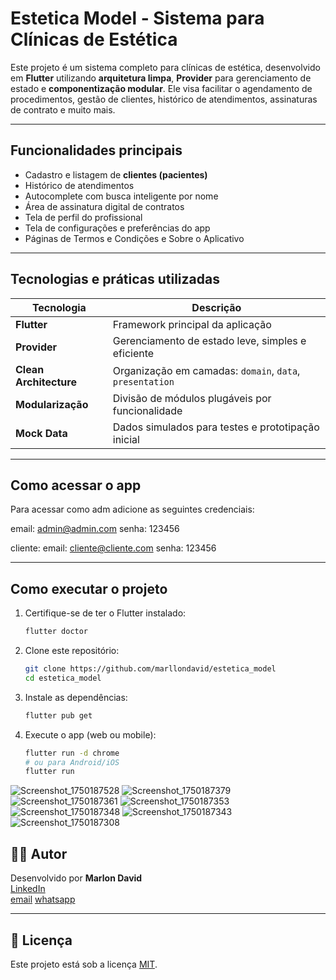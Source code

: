 # Estetica Model - Sistema para Clínicas de Estética

Este projeto é um sistema completo para clínicas de estética, desenvolvido em **Flutter** utilizando **arquitetura limpa**, **Provider** para gerenciamento de estado e **componentização modular**. Ele visa facilitar o agendamento de procedimentos, gestão de clientes, histórico de atendimentos, assinaturas de contrato e muito mais.

---

## Funcionalidades principais

- Cadastro e listagem de **clientes (pacientes)**
- Histórico de atendimentos
- Autocomplete com busca inteligente por nome
- Área de assinatura digital de contratos
- Tela de perfil do profissional
- Tela de configurações e preferências do app
- Páginas de Termos e Condições e Sobre o Aplicativo

---

## Tecnologias e práticas utilizadas

| Tecnologia         | Descrição                                                  |
|--------------------|------------------------------------------------------------|
| **Flutter**        | Framework principal da aplicação                           |
| **Provider**       | Gerenciamento de estado leve, simples e eficiente          |
| **Clean Architecture** | Organização em camadas: `domain`, `data`, `presentation` |
| **Modularização**  | Divisão de módulos plugáveis por funcionalidade            |
| **Mock Data**      | Dados simulados para testes e prototipação inicial         |

---

## Como acessar o app

Para acessar como adm adicione as seguintes credenciais:

email: admin@admin.com
senha: 123456

cliente:
email: cliente@cliente.com
senha: 123456

---

## Como executar o projeto

1. Certifique-se de ter o Flutter instalado:
   ```bash
   flutter doctor
   ```

2. Clone este repositório:
   ```bash
   git clone https://github.com/marllondavid/estetica_model
   cd estetica_model
   ```

3. Instale as dependências:
   ```bash
   flutter pub get
   ```

4. Execute o app (web ou mobile):
   ```bash
   flutter run -d chrome
   # ou para Android/iOS
   flutter run
   ```
![Screenshot_1750187528](https://github.com/user-attachments/assets/043430f6-9c6d-4c08-9b54-e3c0ae6d6783)
![Screenshot_1750187379](https://github.com/user-attachments/assets/255a5ac3-ebb4-4b47-9760-06a0796e7d57)
![Screenshot_1750187361](https://github.com/user-attachments/assets/a501a75d-6109-4f8f-b5c6-dcbf8b69fa22)
![Screenshot_1750187353](https://github.com/user-attachments/assets/c29c2b1c-9fb1-4d3f-8755-d99ff1798250)
![Screenshot_1750187348](https://github.com/user-attachments/assets/36d097a4-2bd3-4c9a-b458-241a757a570c)
![Screenshot_1750187343](https://github.com/user-attachments/assets/53caddc4-a4fd-42f2-af9b-fefecf6f8dbe)
![Screenshot_1750187308](https://github.com/user-attachments/assets/35de0465-dae8-4525-ba74-edadca2d3e59)


## 👨‍💼 Autor

Desenvolvido por **Marlon David**  
[LinkedIn](https://www.linkedin.com/in/marlon-david-30a32122b/)  
[email](mailto:marllondaavid@gmail.com)
[whatsapp](21969766390)

---

## 📄 Licença

Este projeto está sob a licença [MIT](LICENSE).
